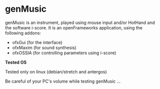 # genMusic

genMusic is an instrument, played using mouse input and/or HotHand and the software i-score.
It is an openFrameworks application, using the following addons:

* ofxGui (for the interface)
* ofxMaxim (for sound synthesis)
* ofxOSSIA (for controlling parameters using i-score)

**Tested OS**

Tested only on linux (debian/stretch and antergos)

Be careful of your PC's volume while testing genMusic ...

